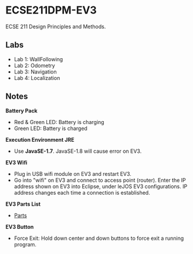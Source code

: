 # ECSE211DPM-EV3 #
ECSE 211 Design Principles and Methods.

## Labs ##
- Lab 1: WallFollowing
- Lab 2: Odometry
- Lab 3: Navigation
- Lab 4: Localization

## Notes ##
__Battery Pack__
- Red & Green LED: Battery is charging
- Green LED: Battery is charged

__Execution Environment JRE__
- Use __JavaSE-1.7__. JavaSE-1.8 will cause error on EV3.

__EV3 Wifi__
- Plug in USB wifi module on EV3 and restart EV3.
- Go into "wifi" on EV3 and connect to access point (router). Enter the IP address shown on EV3 into Eclipse, under leJOS EV3 configurations. IP address changes each time a connection is established.

__EV3 Parts List__
- [Parts](EV3-Parts-List.pdf)

__EV3 Button__
- Force Exit: Hold down center and down buttons to force exit a running program.
